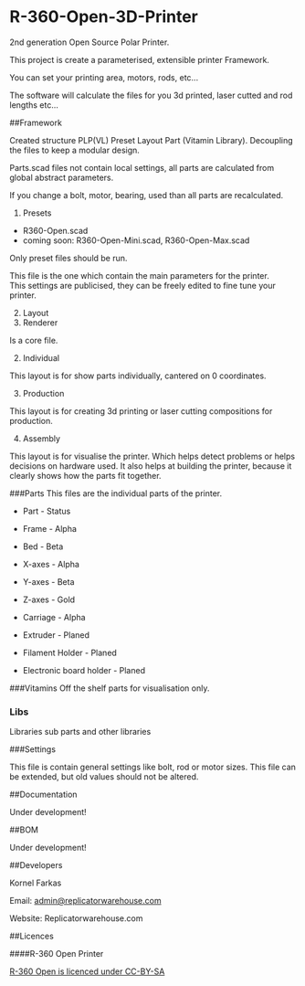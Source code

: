 R-360-Open-3D-Printer
=====================

2nd generation Open Source Polar Printer. 

This project is create a parameterised, extensible printer Framework.

You can set your printing area, motors, rods, etc...

The software will calculate the files for you 3d printed, laser cutted and rod lengths etc...

##Framework

Created structure PLP(VL) Preset Layout Part (Vitamin Library).
Decoupling the files to keep a modular design.

Parts.scad files not contain local settings, all parts are calculated from global abstract parameters.

If you change a bolt, motor, bearing, used than all parts are recalculated.


1. Presets
  * R360-Open.scad
  * coming soon: R360-Open-Mini.scad, R360-Open-Max.scad  

   Only preset files should be run.  

   This file is the one which contain the main parameters for the printer.  
   This settings are publicised, they can be freely edited to fine tune your printer.  

2. Layout
  1. Renderer  

  Is a core file.  

  2. Individual

  This layout is for show parts individually, cantered on 0 coordinates.  

  3. Production

  This layout is for creating 3d printing or laser cutting compositions for production.  

  4. Assembly

  This layout is for visualise the printer. Which helps detect problems or helps decisions on hardware used.
  It also helps at building the printer, because it clearly shows how the parts fit together.

###Parts
This files are the individual parts of the printer.

* Part - Status

* Frame - Alpha
* Bed - Beta
* X-axes - Alpha
* Y-axes - Beta
* Z-axes - Gold
* Carriage - Alpha
* Extruder - Planed

* Filament Holder - Planed
* Electronic board holder - Planed

###Vitamins
Off the shelf parts for visualisation only.

### Libs
Libraries sub parts and other libraries

###Settings

This file is contain general settings like bolt, rod or motor sizes.
This file can be extended, but old values should not be altered.


##Documentation

Under development!

##BOM

Under development!

##Developers

Kornel Farkas 

Email: admin@replicatorwarehouse.com 

Website: Replicatorwarehouse.com

##Licences

####R-360 Open Printer 

[R-360 Open is licenced under CC-BY-SA](http://creativecommons.org/licenses/by-sa/3.0/)